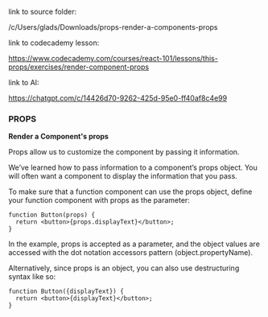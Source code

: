 link to source folder:

/c/Users/glads/Downloads/props-render-a-components-props

link to codecademy lesson:

https://www.codecademy.com/courses/react-101/lessons/this-props/exercises/render-component-props

link to AI:

https://chatgpt.com/c/14426d70-9262-425d-95e0-ff40af8c4e99


### PROPS

**Render a Component's props**

Props allow us to customize the component by passing it information.

We’ve learned how to pass information to a component’s props object. You will often want a component to display the information that you pass.

To make sure that a function component can use the props object, define your function component with props as the parameter:
```
function Button(props) {
  return <button>{props.displayText}</button>;
}
```
In the example, props is accepted as a parameter, and the object values are accessed with the dot notation accessors pattern (object.propertyName).

Alternatively, since props is an object, you can also use destructuring syntax like so:
```
function Button({displayText}) {
  return <button>{displayText}</button>;
}

```
